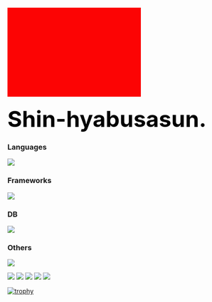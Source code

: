 <!-- GitHub README に貼り付ける用（安全なHTMLのみ使用） -->

<div align="left">

<!-- 赤いブロック風背景 -->
<div style="background-color: rgb(252, 4, 4); width: 300px; height: 200px; margin-top: 20px;"></div>

<!-- テキスト表示 -->
<h1 style="font-size: 50px; font-weight: bold; color: black; margin: 20px 0;">
  Shin-hyabusasun.
</h1>

</div>

### Languages 
![](https://skillicons.dev/icons?i=c,cs,cpp,python,js,ts,html,css,matlab,java,dart,r,assembly)

### Frameworks
![](https://skillicons.dev/icons?i=flutter,react,nextjs,flask,sklearn,tensorflow,wordpress)

### DB
![](https://skillicons.dev/icons?i=sqlite)

### Others
![](https://skillicons.dev/icons?i=aws,blender,linux,notion,raspberrypi)

![](http://github-profile-summary-cards.vercel.app/api/cards/profile-details?username=shin-hayabusasun&theme=dracula)
![](http://github-profile-summary-cards.vercel.app/api/cards/repos-per-language?username=shin-hayabusasun&theme=dracula)
![](http://github-profile-summary-cards.vercel.app/api/cards/most-commit-language?username=shin-hayabusasun&theme=dracula)
![](http://github-profile-summary-cards.vercel.app/api/cards/stats?username=shin-hayabusasun&theme=dracula)
![](http://github-profile-summary-cards.vercel.app/api/cards/productive-time?username=shin-hayabusasun&theme=dracula&utcOffset=9)










[![trophy](https://github-profile-trophy.vercel.app/?username=shin-hayabusasun&thema=dracula&margin-w=15&column=7&title=MultiLanguage,Followers,Commits,PullRequest,Repositories,Issues,Experience)](https://github.com/ryo-ma/github-profile-trophy)
